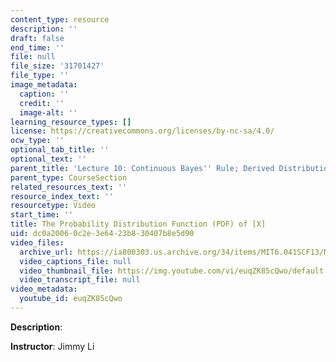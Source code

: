 ```yaml
---
content_type: resource
description: ''
draft: false
end_time: ''
file: null
file_size: '31701427'
file_type: ''
image_metadata:
  caption: ''
  credit: ''
  image-alt: ''
learning_resource_types: []
license: https://creativecommons.org/licenses/by-nc-sa/4.0/
ocw_type: ''
optional_tab_title: ''
optional_text: ''
parent_title: 'Lecture 10: Continuous Bayes'' Rule; Derived Distributions'
parent_type: CourseSection
related_resources_text: ''
resource_index_text: ''
resourcetype: Video
start_time: ''
title: The Probability Distribution Function (PDF) of [X]
uid: dc0a2006-0c2e-3e64-23b8-30407b8e5d90
video_files:
  archive_url: https://ia800303.us.archive.org/34/items/MIT6.041SCF13/MIT6_041SCF13_The_PDF_of_X_300k.mp4
  video_captions_file: null
  video_thumbnail_file: https://img.youtube.com/vi/euqZK85cQwo/default.jpg
  video_transcript_file: null
video_metadata:
  youtube_id: euqZK85cQwo
---
```

**Description**:

**Instructor**: Jimmy Li